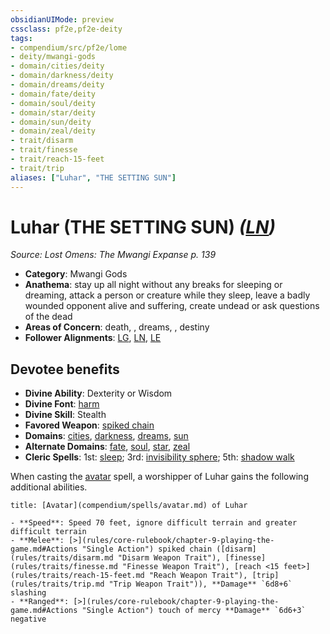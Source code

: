 ```yaml
---
obsidianUIMode: preview
cssclass: pf2e,pf2e-deity
tags:
- compendium/src/pf2e/lome
- deity/mwangi-gods
- domain/cities/deity
- domain/darkness/deity
- domain/dreams/deity
- domain/fate/deity
- domain/soul/deity
- domain/star/deity
- domain/sun/deity
- domain/zeal/deity
- trait/disarm
- trait/finesse
- trait/reach-15-feet
- trait/trip
aliases: ["Luhar", "THE SETTING SUN"]
---
```

# Luhar (THE SETTING SUN) *([LN](rules/traits/ln-b1.md "Lawful Neutral Alignment Trait"))*  
*Source: Lost Omens: The Mwangi Expanse p. 139*  

- **Category**: Mwangi Gods
- **Anathema**: stay up all night without any breaks for sleeping or dreaming, attack a person or creature while they sleep, leave a badly wounded opponent alive and suffering, create undead or ask questions of the dead
- **Areas of Concern**: death, , dreams, , destiny
- **Follower Alignments**: [LG](rules/traits/lg-b1.md "Lawful Good Alignment Trait"), [LN](rules/traits/ln-b1.md "Lawful Neutral Alignment Trait"), [LE](rules/traits/le-b1.md "Lawful Evil Alignment Trait")

## Devotee benefits

- **Divine Ability**: Dexterity or Wisdom
- **Divine Font**: [harm](compendium/spells/harm.md)
- **Divine Skill**: Stealth
- **Favored Weapon**: [spiked chain](compendium/equipment/items/spiked-chain.md)
- **Domains**: [cities](compendium/setting/domains.md#Cities), [darkness](compendium/setting/domains.md#Darkness), [dreams](compendium/setting/domains.md#Dreams), [sun](compendium/setting/domains.md#Sun)
- **Alternate Domains**: [fate](compendium/setting/domains.md#Fate), [soul](compendium/setting/domains.md#Soul), [star](compendium/setting/domains.md#Star), [zeal](compendium/setting/domains.md#Zeal)
- **Cleric Spells**: 1st: [sleep](compendium/spells/sleep.md); 3rd: [invisibility sphere](compendium/spells/invisibility-sphere.md); 5th: [shadow walk](compendium/spells/shadow-walk.md)

When casting the [avatar](compendium/spells/avatar.md) spell, a worshipper of Luhar gains the following additional abilities.

```ad-embed-avatar
title: [Avatar](compendium/spells/avatar.md) of Luhar

- **Speed**: Speed 70 feet, ignore difficult terrain and greater difficult terrain
- **Melee**: [>](rules/core-rulebook/chapter-9-playing-the-game.md#Actions "Single Action") spiked chain ([disarm](rules/traits/disarm.md "Disarm Weapon Trait"), [finesse](rules/traits/finesse.md "Finesse Weapon Trait"), [reach <15 feet>](rules/traits/reach-15-feet.md "Reach Weapon Trait"), [trip](rules/traits/trip.md "Trip Weapon Trait")), **Damage** `6d8+6` slashing
- **Ranged**: [>](rules/core-rulebook/chapter-9-playing-the-game.md#Actions "Single Action") touch of mercy **Damage** `6d6+3` negative
```